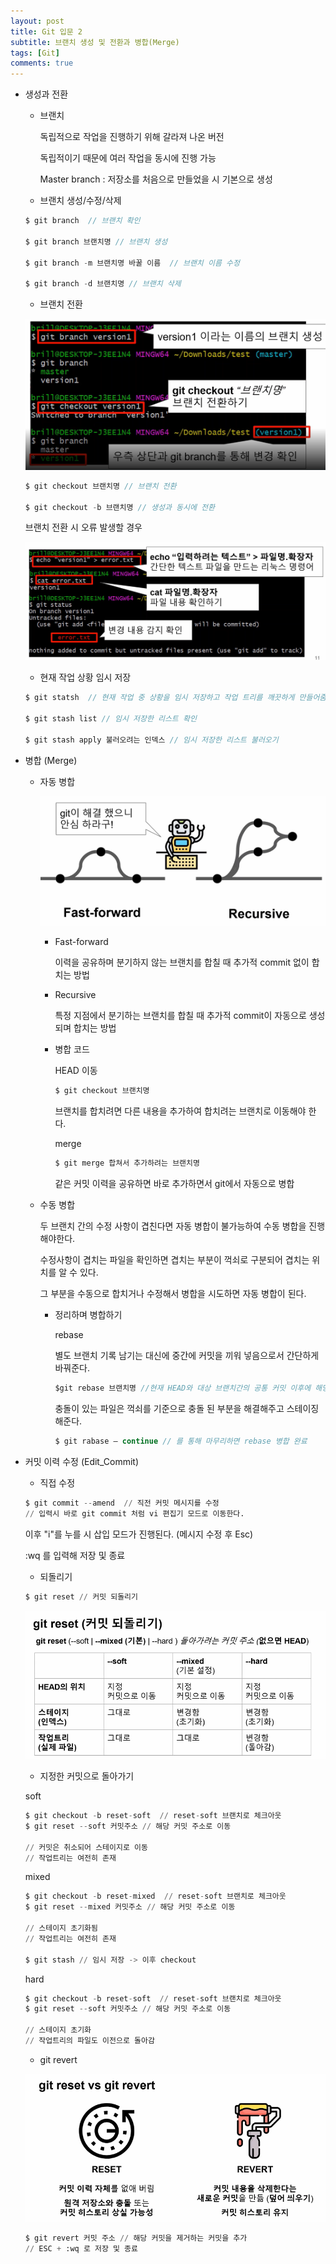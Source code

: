 ```yaml
---
layout: post
title: Git 입문 2
subtitle: 브랜치 생성 및 전환과 병합(Merge)
tags: [Git]
comments: true
---
```


- 생성과 전환
    - 브랜치

        독립적으로 작업을 진행하기 위해 갈라져 나온 버전

        독립적이기 때문에 여러 작업을 동시에 진행 가능

        Master branch : 저장소를 처음으로 만들었을 시 기본으로 생성

    - 브랜치 생성/수정/삭제

    ```jsx
    $ git branch  // 브랜치 확인

    $ git branch 브랜치명 // 브랜치 생성

    $ git branch -m 브랜치명 바꿀 이름  // 브랜치 이름 수정

    $ git branch -d 브랜치명 // 브랜치 삭제
    ```

    - 브랜치 전환

    ![Git%20%E1%84%87%E1%85%B3%E1%84%85%E1%85%A2%E1%86%AB%E1%84%8E%E1%85%B5%201dc58ccfbca24a5681df8483364eff57/Untitled.png](Git%20%E1%84%87%E1%85%B3%E1%84%85%E1%85%A2%E1%86%AB%E1%84%8E%E1%85%B5%201dc58ccfbca24a5681df8483364eff57/Untitled.png)

    ```jsx
    $ git checkout 브랜치명 // 브랜치 전환

    $ git checkout -b 브랜치명 // 생성과 동시에 전환
    ```

    브랜치 전환 시 오류 발생할 경우

    ![Git%20%E1%84%87%E1%85%B3%E1%84%85%E1%85%A2%E1%86%AB%E1%84%8E%E1%85%B5%201dc58ccfbca24a5681df8483364eff57/Untitled%201.png](Git%20%E1%84%87%E1%85%B3%E1%84%85%E1%85%A2%E1%86%AB%E1%84%8E%E1%85%B5%201dc58ccfbca24a5681df8483364eff57/Untitled%201.png)

    - 현재 작업 상황 임시 저장

    ```jsx
    $ git statsh  // 현재 작업 중 상황을 임시 저장하고 작업 트리를 깨끗하게 만들어줌

    $ git stash list // 임시 저장한 리스트 확인

    $ git stash apply 불러오려는 인덱스 // 임시 저장한 리스트 불러오기
    ```

- 병합 (Merge)
    - 자동 병합

        ![Git%20%E1%84%87%E1%85%B3%E1%84%85%E1%85%A2%E1%86%AB%E1%84%8E%E1%85%B5%201dc58ccfbca24a5681df8483364eff57/Untitled%202.png](Git%20%E1%84%87%E1%85%B3%E1%84%85%E1%85%A2%E1%86%AB%E1%84%8E%E1%85%B5%201dc58ccfbca24a5681df8483364eff57/Untitled%202.png)

        - Fast-forward

            이력을 공유하며 분기하지 않는 브랜치를 합칠 때 추가적 commit 없이 합치는 방법

        - Recursive

            특정 지점에서 분기하는 브랜치를 합칠 때 추가적 commit이 자동으로 생성되며 합치는 방법

        - 병합 코드

            HEAD 이동

            ```jsx
            $ git checkout 브랜치명
            ```

            브랜치를 합치려면 다른 내용을 추가하여 합치려는 브랜치로 이동해야 한다. 

            merge

            ```jsx
            $ git merge 합쳐서 추가하려는 브랜치명
            ```

            같은 커밋 이력을 공유하면 바로 추가하면서 git에서 자동으로 병합

    - 수동 병합

        두 브랜치 간의 수정 사항이 겹친다면 자동 병합이 불가능하여 수동 병합을 진행해야한다.

        수정사항이 겹치는 파일을 확인하면 겹치는 부분이 꺽쇠로 구분되어 겹치는 위치를 알 수 있다.

        그 부분을 수동으로 합치거나 수정해서 병합을 시도하면 자동 병합이 된다.

        - 정리하며 병합하기

            rebase

            별도 브랜치 기록 남기는 대신에 중간에 커밋을 끼워 넣음으로서 간단하게 바꿔준다.

            ```jsx
            $git rebase 브랜치명 //현재 HEAD와 대상 브랜치간의 공통 커밋 이후에 해당 커밋을 배치
            ```

            충돌이 있는 파일은 꺽쇠를 기준으로 충돌 된 부분을 해결해주고 스테이징 해준다.

            ```jsx
            $ git rabase — continue // 를 통해 마무리하면 rebase 병합 완료
            ```

- 커밋 이력 수정 (Edit_Commit)
    - 직접 수정

    ```python
    $ git commit --amend  // 직전 커밋 메시지를 수정
    // 입력시 바로 git commit 처럼 vi 편집기 모드로 이동한다.
    ```

    이후 "i"를 누를 시 삽입 모드가 진행된다. (메시지 수정 후 Esc)

    :wq 를 입력해 저장 및 종료

    - 되돌리기

    ```python
    $ git reset // 커밋 되돌리기
    ```

    ![Git%20%E1%84%87%E1%85%B3%E1%84%85%E1%85%A2%E1%86%AB%E1%84%8E%E1%85%B5%201dc58ccfbca24a5681df8483364eff57/Untitled%203.png](Git%20%E1%84%87%E1%85%B3%E1%84%85%E1%85%A2%E1%86%AB%E1%84%8E%E1%85%B5%201dc58ccfbca24a5681df8483364eff57/Untitled%203.png)

    - 지정한 커밋으로 돌아가기

    soft

    ```python
    $ git checkout -b reset-soft  // reset-soft 브랜치로 체크아웃
    $ git reset --soft 커밋주소 // 해당 커밋 주소로 이동

    // 커밋은 취소되어 스테이지로 이동
    // 작업트리는 여전히 존재
    ```

    mixed

    ```python
    $ git checkout -b reset-mixed  // reset-soft 브랜치로 체크아웃
    $ git reset --mixed 커밋주소 // 해당 커밋 주소로 이동

    // 스테이지 초기화됨
    // 작업트리는 여전히 존재

    $ git stash // 임시 저장 -> 이후 checkout
    ```

    hard

    ```python
    $ git checkout -b reset-soft  // reset-soft 브랜치로 체크아웃
    $ git reset --soft 커밋주소 // 해당 커밋 주소로 이동

    // 스테이지 초기화
    // 작업트리의 파일도 이전으로 돌아감
    ```

    - git revert

    ![Git%20%E1%84%87%E1%85%B3%E1%84%85%E1%85%A2%E1%86%AB%E1%84%8E%E1%85%B5%201dc58ccfbca24a5681df8483364eff57/Untitled%204.png](Git%20%E1%84%87%E1%85%B3%E1%84%85%E1%85%A2%E1%86%AB%E1%84%8E%E1%85%B5%201dc58ccfbca24a5681df8483364eff57/Untitled%204.png)

    ```python
    $ git revert 커밋 주소 // 해당 커밋을 제거하는 커밋을 추가
    // ESC + :wq 로 저장 및 종료
    ```
